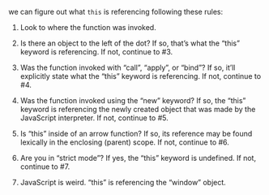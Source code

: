 we can figure out what `this` is referencing following these rules:

1. Look to where the function was invoked.

2. Is there an object to the left of the dot? If so, that’s what the “this” keyword is referencing. If not, continue to #3.

3. Was the function invoked with “call”, “apply”, or “bind”? If so, it’ll explicitly state what the “this” keyword is referencing. If not, continue to #4.

4. Was the function invoked using the “new” keyword? If so, the “this” keyword is referencing the newly created object that was made by the JavaScript interpreter. If not, continue to #5.

5. Is “this” inside of an arrow function? If so, its reference may be found lexically in the enclosing (parent) scope. If not, continue to #6.

6. Are you in “strict mode”? If yes, the “this” keyword is undefined. If not, continue to #7.

7. JavaScript is weird. “this” is referencing the “window” object.